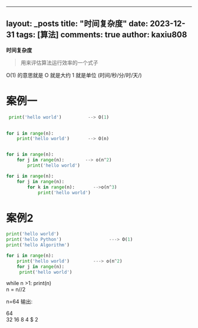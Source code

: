 
---
layout: _posts
title: "时间复杂度"
date:   2023-12-31
tags: [算法]
comments: true
author: kaxiu808  
--- 
**时间复杂度**
> 用来评估算法运行效率的一个式子

O(1)  的意思就是   O 就是大约    1 就是单位  (时间/秒/分/时/天/)
# 案例一
```python
 print('hello world')          --> O(1)
                  

for i in range(n):
	print('hello world')       --> O(n)


for i in range(n):
	for j in range(n):		  --> o(n^2)
		print('hello world')

for i in range(n):
	for j in range(n):
		for k in range(n):       -->o(n^3)
			print('hello world')
```
# 案例2

```python
print('hello world')
print('hello Python')                  ---> O(1)
print('hello Algorithm')
```

```python
for i in range(n):
	print('hello world')         ---> o(n^2)
	for j in range(n):
	 print('hello world')
```



while n >1:
	print(n)							
	n = n//2 

n=64 输出:

64					
32
16
8
4										$
2	


<!--stackedit_data:
eyJoaXN0b3J5IjpbLTEyNzY2NDAzOTAsLTExMTY0MTMxNjIsMT
IwMTk2NjY2MywtNTQwOTc3NTMxLDEyMjEzMDg3OTIsMTEyNzk5
NDgwNSwtMTg0NzY1NDUxMSwtNTg0NTI5NzIzLC01NzE5MDQwOD
NdfQ==
-->